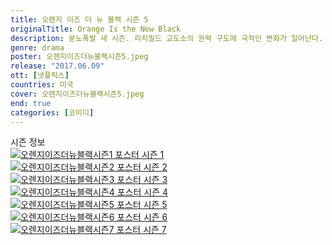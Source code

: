 ```yaml
---
title: 오렌지 이즈 더 뉴 블랙 시즌 5
originalTitle: Orange Is the New Black
description: 분노폭발 새 시즌. 리치필드 교도소의 권력 구도에 극적인 변화가 일어난다. 이것이 바로, 비극에 대처하는 재소자들의 자세.
genre: drama
poster: 오렌지이즈더뉴블랙시즌5.jpeg
release: "2017.06.09"
ott: [넷플릭스]
countries: 미국
cover: 오렌지이즈더뉴블랙시즌5.jpeg
end: true
categories: [코미디]
---
```


<div class="title bold">시즌 정보</div>

<div class="season-list">
<div class="item">
<a href="https://lesflix.github.io/drama/오렌지이즈더뉴블랙시즌1" >
<img src="/poster/오렌지이즈더뉴블랙시즌1.jpeg" alt="오렌지이즈더뉴블랙시즌1 포스터 ">
시즌 1</a>
</div>

<div class="item">
<a href="https://lesflix.github.io/drama/오렌지이즈더뉴블랙시즌2" >
<img src="/poster/오렌지이즈더뉴블랙시즌2.jpeg" alt="오렌지이즈더뉴블랙시즌2 포스터 ">
시즌 2</a>
</div>

<div class="item">
<a href="https://lesflix.github.io/drama/오렌지이즈더뉴블랙시즌3" >
<img src="/poster/오렌지이즈더뉴블랙시즌3.jpeg" alt="오렌지이즈더뉴블랙시즌3 포스터 ">
시즌 3</a>
</div>

<div class="item">
<a href="https://lesflix.github.io/drama/오렌지이즈더뉴블랙시즌4" >
<img src="/poster/오렌지이즈더뉴블랙시즌4.jpeg" alt="오렌지이즈더뉴블랙시즌4 포스터 ">
시즌 4</a>
</div>

<div class="item">
<a href="https://lesflix.github.io/drama/오렌지이즈더뉴블랙시즌5" >
<img src="/poster/오렌지이즈더뉴블랙시즌5.jpeg" alt="오렌지이즈더뉴블랙시즌5 포스터 ">
시즌 5</a>
</div>

<div class="item">
<a href="https://lesflix.github.io/drama/오렌지이즈더뉴블랙시즌6" >
<img src="/poster/오렌지이즈더뉴블랙시즌6.jpeg" alt="오렌지이즈더뉴블랙시즌6 포스터 ">
시즌 6</a>
</div>

<div class="item">
<a href="https://lesflix.github.io/drama/오렌지이즈더뉴블랙시즌7" >
<img src="/poster/오렌지이즈더뉴블랙시즌7.jpeg" alt="오렌지이즈더뉴블랙시즌7 포스터 ">
시즌 7</a>
</div>
</div>
